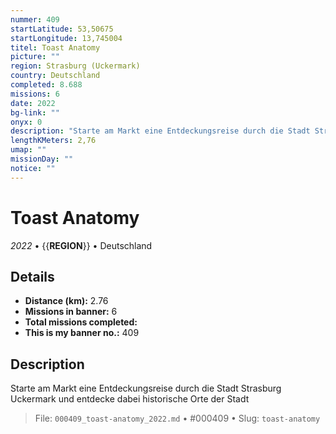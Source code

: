 ```yaml
---
nummer: 409
startLatitude: 53,50675
startLongitude: 13,745004
titel: Toast Anatomy
picture: ""
region: Strasburg (Uckermark)
country: Deutschland
completed: 8.688
missions: 6
date: 2022
bg-link: ""
onyx: 0
description: "Starte am Markt eine Entdeckungsreise durch die Stadt Strasburg Uckermark und entdecke dabei historische Orte der Stadt"
lengthKMeters: 2,76
umap: ""
missionDay: ""
notice: ""
---
```

# Toast Anatomy

*2022* • {{__REGION__}} • Deutschland





## Details
- **Distance (km):** 2.76
- **Missions in banner:** 6
- **Total missions completed:** 
- **This is my banner no.:** 409



## Description
Starte am Markt eine Entdeckungsreise durch die Stadt Strasburg Uckermark und entdecke dabei historische Orte der Stadt




> File: `000409_toast-anatomy_2022.md` • #000409 • Slug: `toast-anatomy`
